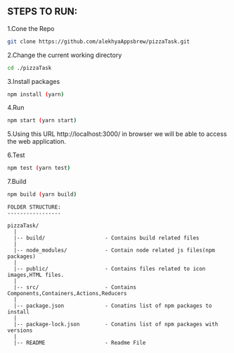 
STEPS TO RUN:
------------

1.Cone the Repo
```sh
git clone https://github.com/alekhyaAppsbrew/pizzaTask.git 
```

2.Change the current working directory
```sh
cd ./pizzaTask 
```

3.Install packages
```sh
npm install (yarn) 
```

4.Run
```sh
npm start (yarn start) 
```

5.Using this URL http://localhost:3000/ in browser we will be able to access the web application.

6.Test
```sh
npm test (yarn test) 
```

7.Build
```sh
npm build (yarn build) 
```

```
FOLDER STRUCTURE:
-----------------

pizzaTask/
  |
  |-- build/                   - Contains build related files
  |
  |-- node_modules/            - Contain node related js files(npm packages)
  |
  |-- public/                  - Contains files related to icon images,HTML files.
  |
  |-- src/                     - Contains Components,Containers,Actions,Reducers
  |
  |-- package.json             - Conatins list of npm packages to install 
  |
  |-- package-lock.json        - Conatins list of npm packages with versions 
  |
  |-- README                   - Readme File
  ```


